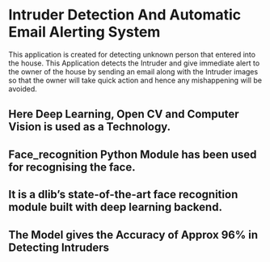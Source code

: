 # Intruder Detection And Automatic Email Alerting System

This application is created for detecting unknown person that entered into the house. This Application detects the Intruder and give immediate alert to the owner of the house by 
sending an email along with the Intruder images so that the owner will take quick action and hence any mishappening will be avoided.

## Here Deep Learning, Open CV and Computer Vision is used as a Technology.
## Face_recognition Python Module has been used for recognising the face.
## It is a dlib’s state-of-the-art face recognition module built with deep learning backend.
## The Model gives the Accuracy of Approx 96% in Detecting Intruders



